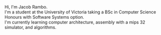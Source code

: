 Hi, I'm Jacob Rambo.  
I'm a student at the University of Victoria taking a BSc in Computer Science Honours with Software Systems option.  
I'm currently learning computer architecture, assembly with a mips 32 simulator, and algorithms.
